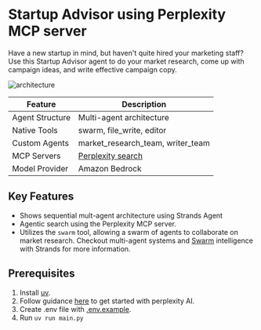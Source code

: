 # Startup Advisor using Perplexity MCP server

Have a new startup in mind, but haven't quite hired your marketing staff? Use this Startup Advisor agent to do your market research, come up with campaign ideas, and write effective campaign copy.

![architecture](./architecture.png)

|Feature             |Description                                        |
|--------------------|---------------------------------------------------|
|Agent Structure     | Multi-agent architecture                          |
|Native Tools        |swarm, file_write, editor                          |
|Custom Agents       |market_research_team, writer_team                  |
|MCP Servers         |[Perplexity search](https://github.com/jsonallen/perplexity-mcp)|
|Model Provider      |Amazon Bedrock                                     |

## Key Features

- Shows sequential mult-agent architecture using Strands Agent
- Agentic search using the Perplexity MCP server.
- Utilizes the `swarm` tool, allowing a swarm of agents to collaborate on market research. Checkout multi-agent systems and [Swarm](https://strandsagents.com/latest/user-guide/concepts/multi-agent/swarm/) intelligence with Strands for more information.

## Prerequisites

1. Install [uv](https://docs.astral.sh/uv/getting-started/installation/).
2. Follow guidance [here](https://docs.perplexity.ai/guides/getting-started) to get started with perplexity AI.
3. Create .env file with [.env.example](./.env.example).
4. Run `uv run main.py`
